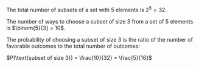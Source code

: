 The total number of subsets of a set with 5 elements is $2^5 = 32$.

The number of ways to choose a subset of size 3 from a set of 5 elements is $\binom{5}{3} = 10$.

The probability of choosing a subset of size 3 is the ratio of the number of favorable outcomes to the total number of outcomes:

$P(\text{subset of size 3}) = \frac{10}{32} = \frac{5}{16}$
